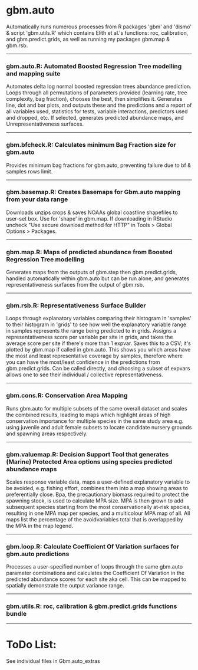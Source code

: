 gbm.auto
=======

Automatically runs numerous processes from R packages 'gbm' and 'dismo' &amp; script 'gbm.utils.R' which contains Elith et al.'s functions: roc, calibration, and gbm.predict.grids, as well as running my packages gbm.map & gbm.rsb.  

***

### gbm.auto.R: Automated Boosted Regression Tree modelling and mapping suite

Automates delta log normal boosted regression trees abundance prediction. Loops through all permutations of parameters provided (learning rate, tree complexity, bag fraction), chooses the best, then simplifies it. Generates line, dot and bar plots, and outputs these and the predictions and a report of all variables used, statistics for tests, variable interactions, predictors used and dropped, etc. If selected, generates predicted abundance maps, and Unrepresentativeness surfaces.  

***

### gbm.bfcheck.R: Calculates minimum Bag Fraction size for gbm.auto

Provides minimum bag fractions for gbm.auto, preventing failure due to bf & samples rows limit.  

***

### gbm.basemap.R: Creates Basemaps for Gbm.auto mapping from your data range

Downloads unzips crops & saves NOAAs global coastline shapefiles to user-set box. Use for 'shape' in gbm.map. If downloading in RStudio uncheck "Use secure download method for HTTP" in Tools > Global Options > Packages.  

***

### gbm.map.R: Maps of predicted abundance from Boosted Regression Tree modelling

Generates maps from the outputs of gbm.step then gbm.predict.grids, handled automatically within gbm.auto but can be run alone, and generates representativeness surfaces from the output of gbm.rsb.  

***

### gbm.rsb.R: Representativeness Surface Builder

Loops through explanatory variables comparing their histogram in 'samples' to their histogram in 'grids' to see how well the explanatory variable range in samples represents the range being predicted to in grids. Assigns a representativeness score per variable per site in grids, and takes the average score per site if there's more than 1 expvar. Saves this to a CSV; it's plotted by gbm.map if called in gbm.auto. This shows you which areas have the most and least representative coverage by samples, therefore where you can have the most/least confidence in the predictions from gbm.predict.grids.
Can be called directly, and choosing a subset of expvars allows one to see their individual / collective representativeness.  

***

### gbm.cons.R: Conservation Area Mapping

Runs gbm.auto for multiple subsets of the same overall dataset and scales the combined results, leading to maps which highlight areas of high conservation importance for multiple species in the same study area e.g. using juvenile and adult female subsets to locate candidate nursery grounds and spawning areas respectively.  

***

### gbm.valuemap.R: Decision Support Tool that generates (Marine) Protected Area options using species predicted abundance maps

Scales response variable data, maps a user-defined explanatory variable to be avoided, e.g. fishing effort, combines them into a map showing areas to preferentially close. Bpa, the precautionary biomass required to protect the spawning stock, is used to calculate MPA size. MPA is then grown to add subsequent species starting from the most conservationally at-risk species, resulting in one MPA map per species, and a multicolour MPA map of all. All maps list the percentage of the avoidvariables total that is overlapped by the MPA in the map legend.  

***

### gbm.loop.R: Calculate Coefficient Of Variation surfaces for gbm.auto predictions

Processes a user-specified number of loops through the same gbm.auto parameter combinations and calculates the Coefficient Of Variation in the predicted abundance scores for each site aka cell. This can be mapped to spatially demonstrate the output variance range.  

***

### gbm.utils.R: roc, calibration & gbm.predict.grids functions bundle

***

# ToDo List:

See individual files in Gbm.auto_extras
